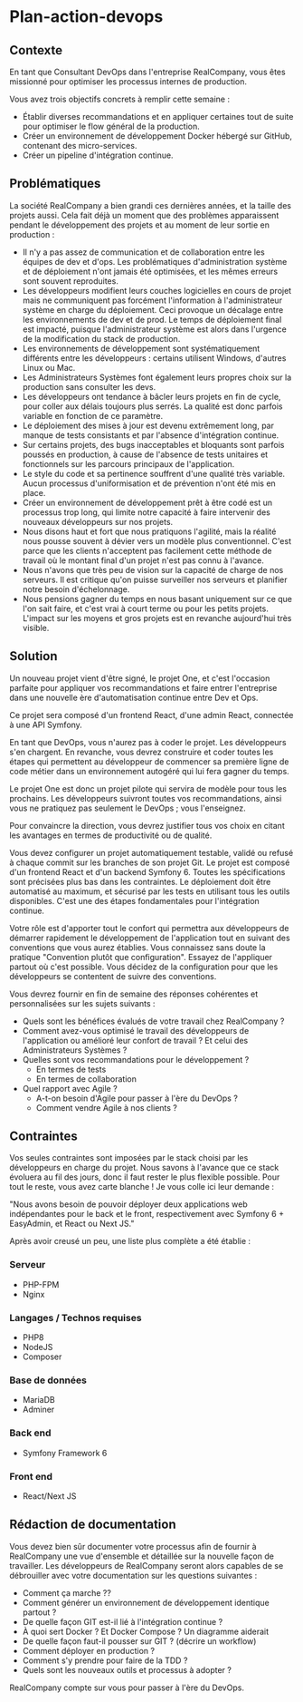 # Plan-action-devops


## Contexte

En tant que Consultant DevOps dans l'entreprise RealCompany, vous êtes missionné pour optimiser les processus internes de production. 

Vous avez trois objectifs concrets à remplir cette semaine : 

- Établir diverses recommandations et en appliquer certaines tout de suite pour optimiser le flow général de la production.
- Créer un environnement de développement Docker hébergé sur GitHub, contenant des micro-services.
- Créer un pipeline d'intégration continue.

## Problématiques

La société RealCompany a bien grandi ces dernières années, et la taille des projets aussi. Cela fait déjà un moment que des problèmes apparaissent pendant le développement des projets et au moment de leur sortie en production :

- Il n'y a pas assez de communication et de collaboration entre les équipes de dev et d'ops. Les problématiques d'administration système et de déploiement n'ont jamais été optimisées, et les mêmes erreurs sont souvent reproduites.
- Les développeurs modifient leurs couches logicielles en cours de projet mais ne communiquent pas forcément l'information à l'administrateur système en charge du déploiement. Ceci provoque un décalage entre les environnements de dev et de prod. Le temps de déploiement final est impacté, puisque l'administrateur système est alors dans l'urgence de la modification du stack de production.
- Les environnements de développement sont systématiquement différents entre les développeurs : certains utilisent Windows, d'autres Linux ou Mac.
- Les Administrateurs Systèmes font également leurs propres choix sur la production sans consulter les devs.
- Les développeurs ont tendance à bâcler leurs projets en fin de cycle, pour coller aux délais toujours plus serrés. La qualité est donc parfois variable en fonction de ce paramètre.
- Le déploiement des mises à jour est devenu extrêmement long, par manque de tests consistants et par l'absence d'intégration continue.
- Sur certains projets, des bugs inacceptables et bloquants sont parfois poussés en production, à cause de l'absence de tests unitaires et fonctionnels sur les parcours principaux de l'application.
- Le style du code et sa pertinence souffrent d'une qualité très variable. Aucun processus d'uniformisation et de prévention n'ont été mis en place.
- Créer un environnement de développement prêt à être codé est un processus trop long, qui limite notre capacité à faire intervenir des nouveaux développeurs sur nos projets.
- Nous disons haut et fort que nous pratiquons l'agilité, mais la réalité nous pousse souvent à dévier vers un modèle plus conventionnel. C'est parce que les clients n'acceptent pas facilement cette méthode de travail où le montant final d'un projet n'est pas connu à l'avance.
- Nous n'avons que très peu de vision sur la capacité de charge de nos serveurs. Il est critique qu'on puisse surveiller nos serveurs et planifier notre besoin d'échelonnage.
- Nous pensions gagner du temps en nous basant uniquement sur ce que l'on sait faire, et c'est vrai à court terme ou pour les petits projets. L'impact sur les moyens et gros projets est en revanche aujourd'hui très visible.

## Solution

Un nouveau projet vient d'être signé, le projet One, et c'est l'occasion parfaite pour appliquer vos recommandations et faire entrer l'entreprise dans une nouvelle ère d'automatisation continue entre Dev et Ops.

Ce projet sera composé d'un frontend React, d'une admin React, connectée à une API Symfony.

En tant que DevOps, vous n'aurez pas à coder le projet. Les développeurs s'en chargent. En revanche, vous devrez construire et coder toutes les étapes qui permettent au développeur de commencer sa première ligne de code métier dans un environnement autogéré qui lui fera gagner du temps.

Le projet One est donc un projet pilote qui servira de modèle pour tous les prochains. Les développeurs suivront toutes vos recommandations, ainsi vous ne pratiquez pas seulement le DevOps ; vous l'enseignez.

Pour convaincre la direction, vous devrez justifier tous vos choix en citant les avantages en termes de productivité ou de qualité.

Vous devez configurer un projet automatiquement testable, validé ou refusé à chaque commit sur les branches de son projet Git. Le projet est composé d'un frontend React et d'un backend Symfony 6. Toutes les spécifications sont précisées plus bas dans les contraintes.
Le déploiement doit être automatisé au maximum, et sécurisé par les tests en utilisant tous les outils disponibles. C'est une des étapes fondamentales pour l'intégration continue.

Votre rôle est d'apporter tout le confort qui permettra aux développeurs de démarrer rapidement le développement de l'application tout en suivant des conventions que vous aurez établies. Vous connaissez sans doute la pratique "Convention plutôt que configuration". Essayez de l'appliquer partout où c'est possible. Vous décidez de la configuration pour que les développeurs se contentent de suivre des conventions.

Vous devrez fournir en fin de semaine des réponses cohérentes et personnalisées sur les sujets suivants : 

- Quels sont les bénéfices évalués de votre travail chez RealCompany ?
- Comment avez-vous optimisé le travail des développeurs de l'application ou amélioré leur confort de travail ? Et celui des Administrateurs Systèmes ?
- Quelles sont vos recommandations pour le développement ?
  - En termes de tests
  - En termes de collaboration
- Quel rapport avec Agile ?
  - A-t-on besoin d'Agile pour passer à l'ère du DevOps ?
  - Comment vendre Agile à nos clients ?

## Contraintes

Vos seules contraintes sont imposées par le stack choisi par les développeurs en charge du projet. Nous savons à l'avance que ce stack évoluera au fil des jours, donc il faut rester le plus flexible possible. Pour tout le reste, vous avez carte blanche ! 
Je vous colle ici leur demande :

"Nous avons besoin de pouvoir déployer deux applications web indépendantes pour le back et le front, respectivement avec Symfony 6 + EasyAdmin, et React ou Next JS."

Après avoir creusé un peu, une liste plus complète a été établie : 

### Serveur
- PHP-FPM
- Nginx 

### Langages / Technos requises 
- PHP8
- NodeJS
- Composer

### Base de données
- MariaDB
- Adminer 

### Back end 
- Symfony Framework 6

### Front end 
- React/Next JS

## Rédaction de documentation

Vous devez bien sûr documenter votre processus afin de fournir à RealCompany une vue d'ensemble et détaillée sur la nouvelle façon de travailler. Les développeurs de RealCompany seront alors capables de se débrouiller avec votre documentation sur les questions suivantes : 

- Comment ça marche ??
- Comment générer un environnement de développement identique partout ?
- De quelle façon GIT est-il lié à l'intégration continue ?
- À quoi sert Docker ? Et Docker Compose ? Un diagramme aiderait
- De quelle façon faut-il pousser sur GIT ? (décrire un workflow)
- Comment déployer en production ?
- Comment s'y prendre pour faire de la TDD ?
- Quels sont les nouveaux outils et processus à adopter ?

RealCompany compte sur vous pour passer à l'ère du DevOps.
